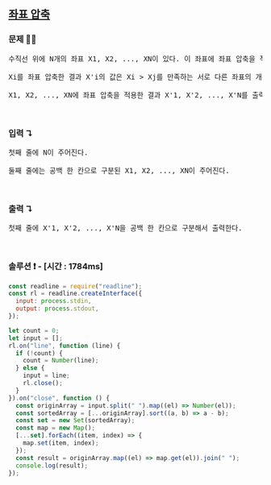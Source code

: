 ## [좌표 압축](https://www.acmicpc.net/problem/18870)

### 문제 🤨❔

<pre>
수직선 위에 N개의 좌표 X1, X2, ..., XN이 있다. 이 좌표에 좌표 압축을 적용하려고 한다.

Xi를 좌표 압축한 결과 X'i의 값은 Xi > Xj를 만족하는 서로 다른 좌표의 개수와 같아야 한다.

X1, X2, ..., XN에 좌표 압축을 적용한 결과 X'1, X'2, ..., X'N를 출력해보자.
</pre>

<br>

### 입력 ↴

<pre>
첫째 줄에 N이 주어진다.

둘째 줄에는 공백 한 칸으로 구분된 X1, X2, ..., XN이 주어진다.
</pre>

<br>

### 출력 ↴

<pre>
첫째 줄에 X'1, X'2, ..., X'N을 공백 한 칸으로 구분해서 출력한다.
</pre>

<br>

### 솔루션 ❗️ - [시간 : 1784ms]

```js
const readline = require("readline");
const rl = readline.createInterface({
  input: process.stdin,
  output: process.stdout,
});

let count = 0;
let input = [];
rl.on("line", function (line) {
  if (!count) {
    count = Number(line);
  } else {
    input = line;
    rl.close();
  }
}).on("close", function () {
  const originArray = input.split(" ").map((el) => Number(el));
  const sortedArray = [...originArray].sort((a, b) => a - b);
  const set = new Set(sortedArray);
  const map = new Map();
  [...set].forEach((item, index) => {
    map.set(item, index);
  });
  const result = originArray.map((el) => map.get(el)).join(" ");
  console.log(result);
});
```
